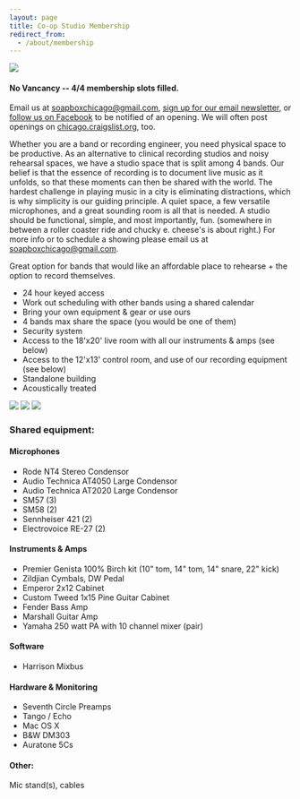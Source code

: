 ```yaml
---
layout: page
title: Co-op Studio Membership
redirect_from:
  - /about/membership
---
```



![](assets/images/no-vacancy-300.jpg)

#### No Vancancy -- 4/4 membership slots filled.
Email us at soapboxchicago@gmail.com, [sign up for our email newsletter](https://mailchi.mp/767a7c6ab28c/soapbox-newsletter), or [follow us on Facebook](http://www.facebook.com/soapboxchicago) to be notified of an opening. We will often post openings on [chicago.craigslist.org](http://chicago.craigslist.org), too.

Whether you are a band or recording engineer, you need physical space to be productive.  As an alternative to clinical recording studios and noisy rehearsal spaces, we have a studio space that is split among 4 bands. Our belief is that the essence of recording is to document live music as it unfolds, so that these moments can then be shared with the world. The hardest challenge in playing music in a city is eliminating distractions, which is why simplicity is our guiding principle.  A quiet space, a few versatile microphones, and a great sounding room is all that is needed. A studio should be functional, simple, and most importantly, fun. (somewhere in between a roller coaster ride and chucky e. cheese's is about right.) For more info or to schedule a showing please email us at soapboxchicago@gmail.com.

Great option for bands that would like an affordable place to rehearse + the option to record themselves.

- 24 hour keyed access
- Work out scheduling with other bands using a shared calendar
- Bring your own equipment & gear or use ours
- 4 bands max share the space (you would be one of them)
- Security system
- Access to the 18'x20' live room with all our instruments & amps (see below)    
- Access to the 12'x13' control room, and use of our recording equipment (see below)
- Standalone building
- Acoustically treated
 
 
![](assets/images/w1.png)
![](assets/images/w2.png)
![](assets/images/w3.png)

 

### Shared equipment:
 
#### Microphones

- Rode NT4 Stereo Condensor
- Audio Technica AT4050 Large Condensor
- Audio Technica AT2020 Large Condensor
- SM57 (3)
- SM58 (2)
- Sennheiser 421 (2)
- Electrovoice RE-27 (2)

#### Instruments & Amps

- Premier Genista 100% Birch kit (10" tom, 14" tom, 14" snare, 22" kick)
- Zildjian Cymbals, DW Pedal
- Emperor 2x12 Cabinet
- Custom Tweed 1x15 Pine Guitar Cabinet
- Fender Bass Amp
- Marshall Guitar Amp
- Yamaha 250 watt PA with 10 channel mixer (pair)

#### Software

- Harrison Mixbus

####  Hardware & Monitoring

- Seventh Circle Preamps
- Tango / Echo
- Mac OS X
- B&W DM303
- Auratone 5Cs


#### Other:

Mic stand(s), cables


